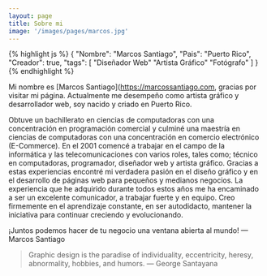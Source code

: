 ```yaml
---
layout: page
title: Sobre mi
image: '/images/pages/marcos.jpg'
---
```


{% highlight js %}
{
  "Nombre": "Marcos Santiago",
  "Pais": "Puerto Rico",
  "Creador": true,
  "tags": [
   "Diseñador Web"
   "Artista Gráfico"
   "Fotógrafo"
  ]
}
{% endhighlight %}

Mi nombre es [Marcos Santiago](https://marcossantiago.com, gracias por visitar mi página. Actualmente me desempeño como artista gráfico y desarrollador web, soy nacido y criado en Puerto Rico.

Obtuve un bachillerato en ciencias de computadoras con una concentración en programación comercial y culminé una maestría en ciencias de computadoras con una concentración en comercio electrónico (E-Commerce). En el 2001 comencé a trabajar en el campo de la informática y las telecomunicaciones con varios roles, tales como; técnico en computadoras, programador, diseñador web y artista gráfico. Gracias a estas experiencias encontré mi verdadera pasión en el diseño gráfico y en el desarrollo de páginas web para pequeños y medianos negocios. La experiencia que he adquirido durante todos estos años me ha encaminado a ser un excelente comunicador, a trabajar fuerte y en equipo. Creo firmemente en el aprendizaje constante, en ser autodidacto, mantener la iniciativa para continuar creciendo y evolucionando.

¡Juntos podemos hacer de tu negocio una ventana abierta al mundo! — Marcos Santiago

> Graphic design is the paradise of individuality, eccentricity, heresy, abnormality, hobbies, and humors. — George Santayana
